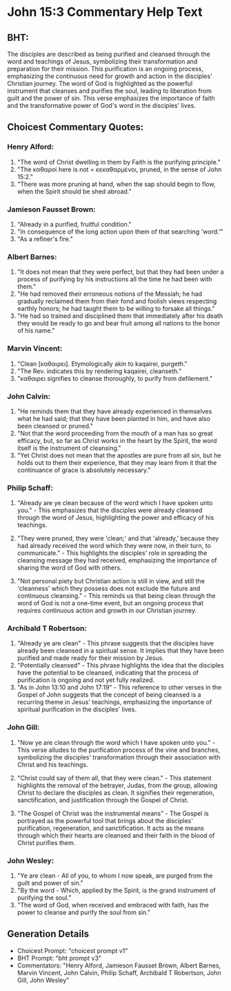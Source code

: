 # John 15:3 Commentary Help Text

## BHT:
The disciples are described as being purified and cleansed through the word and teachings of Jesus, symbolizing their transformation and preparation for their mission. This purification is an ongoing process, emphasizing the continuous need for growth and action in the disciples' Christian journey. The word of God is highlighted as the powerful instrument that cleanses and purifies the soul, leading to liberation from guilt and the power of sin. This verse emphasizes the importance of faith and the transformative power of God's word in the disciples' lives.

## Choicest Commentary Quotes:
### Henry Alford:
1. "The word of Christ dwelling in them by Faith is the purifying principle."
2. "The καθαροί here is not = κεκαθαρμένοι, pruned, in the sense of John 15:2."
3. "There was more pruning at hand, when the sap should begin to flow, when the Spirit should be shed abroad."

### Jamieson Fausset Brown:
1. "Already in a purified, fruitful condition."
2. "In consequence of the long action upon them of that searching 'word.'"
3. "As a refiner's fire."

### Albert Barnes:
1. "It does not mean that they were perfect, but that they had been under a process of purifying by his instructions all the time he had been with them."
2. "He had removed their erroneous notions of the Messiah; he had gradually reclaimed them from their fond and foolish views respecting earthly honors; he had taught them to be willing to forsake all things."
3. "He had so trained and disciplined them that immediately after his death they would be ready to go and bear fruit among all nations to the honor of his name."

### Marvin Vincent:
1. "Clean [καθαιρει]. Etymologically akin to kaqairei, purgeth."
2. "The Rev. indicates this by rendering kaqairei, cleanseth."
3. "καθαιρει signifies to cleanse thoroughly, to purify from defilement."

### John Calvin:
1. "He reminds them that they have already experienced in themselves what he had said; that they have been planted in him, and have also been cleansed or pruned."
2. "Not that the word proceeding from the mouth of a man has so great efficacy, but, so far as Christ works in the heart by the Spirit, the word itself is the instrument of cleansing."
3. "Yet Christ does not mean that the apostles are pure from all sin, but he holds out to them their experience, that they may learn from it that the continuance of grace is absolutely necessary."

### Philip Schaff:
1. "Already are ye clean because of the word which I have spoken unto you." - This emphasizes that the disciples were already cleansed through the word of Jesus, highlighting the power and efficacy of his teachings.

2. "They were pruned, they were 'clean;' and that 'already,' because they had already received the word which they were now, in their turn, to communicate." - This highlights the disciples' role in spreading the cleansing message they had received, emphasizing the importance of sharing the word of God with others.

3. "Not personal piety but Christian action is still in view, and still the 'cleanness' which they possess does not exclude the future and continuous cleansing." - This reminds us that being clean through the word of God is not a one-time event, but an ongoing process that requires continuous action and growth in our Christian journey.

### Archibald T Robertson:
1. "Already ye are clean" - This phrase suggests that the disciples have already been cleansed in a spiritual sense. It implies that they have been purified and made ready for their mission by Jesus.
2. "Potentially cleansed" - This phrase highlights the idea that the disciples have the potential to be cleansed, indicating that the process of purification is ongoing and not yet fully realized.
3. "As in John 13:10 and John 17:19" - This reference to other verses in the Gospel of John suggests that the concept of being cleansed is a recurring theme in Jesus' teachings, emphasizing the importance of spiritual purification in the disciples' lives.

### John Gill:
1. "Now ye are clean through the word which I have spoken unto you." - This verse alludes to the purification process of the vine and branches, symbolizing the disciples' transformation through their association with Christ and his teachings.

2. "Christ could say of them all, that they were clean." - This statement highlights the removal of the betrayer, Judas, from the group, allowing Christ to declare the disciples as clean. It signifies their regeneration, sanctification, and justification through the Gospel of Christ.

3. "The Gospel of Christ was the instrumental means" - The Gospel is portrayed as the powerful tool that brings about the disciples' purification, regeneration, and sanctification. It acts as the means through which their hearts are cleansed and their faith in the blood of Christ purifies them.

### John Wesley:
1. "Ye are clean - All of you, to whom I now speak, are purged from the guilt and power of sin."
2. "By the word - Which, applied by the Spirit, is the grand instrument of purifying the soul."
3. "The word of God, when received and embraced with faith, has the power to cleanse and purify the soul from sin."


## Generation Details
- Choicest Prompt: "choicest prompt v1"
- BHT Prompt: "bht prompt v3"
- Commentators: "Henry Alford, Jamieson Fausset Brown, Albert Barnes, Marvin Vincent, John Calvin, Philip Schaff, Archibald T Robertson, John Gill, John Wesley"

